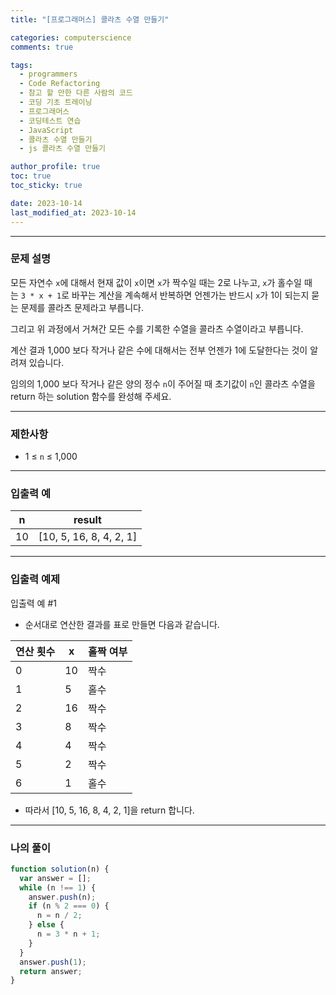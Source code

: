 ```yaml
---
title: "[프로그래머스] 콜라츠 수열 만들기"

categories: computerscience
comments: true

tags:
  - programmers
  - Code Refactoring
  - 참고 할 만한 다른 사람의 코드
  - 코딩 기초 트레이닝
  - 프로그래머스
  - 코딩테스트 연습
  - JavaScript
  - 콜라츠 수열 만들기
  - js 콜라츠 수열 만들기

author_profile: true
toc: true
toc_sticky: true

date: 2023-10-14
last_modified_at: 2023-10-14
---
```


---

### 문제 설명

모든 자연수 `x`에 대해서 현재 값이 `x`이면 `x`가 짝수일 때는 2로 나누고, `x`가 홀수일 때는 `3 * x + 1`로 바꾸는 계산을 계속해서 반복하면 언젠가는 반드시 `x`가 1이 되는지 묻는 문제를 콜라츠 문제라고 부릅니다.

그리고 위 과정에서 거쳐간 모든 수를 기록한 수열을 콜라츠 수열이라고 부릅니다.

계산 결과 1,000 보다 작거나 같은 수에 대해서는 전부 언젠가 1에 도달한다는 것이 알려져 있습니다.

임의의 1,000 보다 작거나 같은 양의 정수 `n`이 주어질 때 초기값이 `n`인 콜라츠 수열을 return 하는 solution 함수를 완성해 주세요.

---

### 제한사항

- 1 ≤ `n` ≤ 1,000

---

### 입출력 예

| n   | result                  |
| --- | ----------------------- |
| 10  | [10, 5, 16, 8, 4, 2, 1] |

---

### 입출력 예제

입출력 예 #1

- 순서대로 연산한 결과를 표로 만들면 다음과 같습니다.

| 연산 횟수 | x   | 홀짝 여부 |
| --------- | --- | --------- |
| 0         | 10  | 짝수      |
| 1         | 5   | 홀수      |
| 2         | 16  | 짝수      |
| 3         | 8   | 짝수      |
| 4         | 4   | 짝수      |
| 5         | 2   | 짝수      |
| 6         | 1   | 홀수      |

- 따라서 [10, 5, 16, 8, 4, 2, 1]을 return 합니다.

---

### 나의 풀이

```jsx
function solution(n) {
  var answer = [];
  while (n !== 1) {
    answer.push(n);
    if (n % 2 === 0) {
      n = n / 2;
    } else {
      n = 3 * n + 1;
    }
  }
  answer.push(1);
  return answer;
}
```
